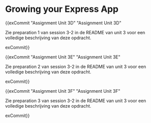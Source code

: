 # Growing your Express App

{{exCommit "Assignment Unit 3D" "Assignment Unit 3D"

Zie preparation 1 van session 3-2 in de README van unit 3 voor een volledige beschrijving van deze opdracht.

exCommit}}

{{exCommit "Assignment Unit 3E" "Assignment Unit 3E"

Zie preparation 2 van session 3-2 in de README van unit 3 voor een volledige beschrijving van deze opdracht.

exCommit}}


{{exCommit "Assignment Unit 3F" "Assignment Unit 3F"

Zie preparation 3 van session 3-2 in de README van unit 3 voor een volledige beschrijving van deze opdracht.

exCommit}}
